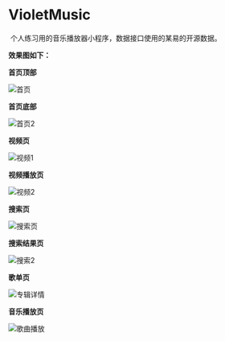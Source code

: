 # VioletMusic

​	个人练习用的音乐播放器小程序，数据接口使用的某易的开源数据。



**效果图如下：**

**首页顶部**


![首页](https://user-images.githubusercontent.com/80443208/169779312-28e1fd1d-51a0-4f5b-9ba4-6ec2f03ca53c.png)



**首页底部**


![首页2](https://user-images.githubusercontent.com/80443208/169779437-02c947bc-08e5-4546-a946-c7d467a556c3.png)



**视频页**


![视频1](https://user-images.githubusercontent.com/80443208/169779500-4d766824-4357-43ec-8582-ff926b87a5fb.png)



**视频播放页**


![视频2](https://user-images.githubusercontent.com/80443208/169779527-f1c326b7-9e20-4ab0-bec6-ce4428fbc705.png)



**搜索页**


![搜索页](https://user-images.githubusercontent.com/80443208/169779778-a00518a2-07da-4061-b5e7-5e6981fe2399.png)



**搜索结果页**


![搜索2](https://user-images.githubusercontent.com/80443208/169779911-42708d2a-4625-45a9-b149-ad62e29b0b74.png)



**歌单页**


![专辑详情](https://user-images.githubusercontent.com/80443208/169779821-6c7f16c2-73b8-439a-87e8-403b30f1cb4f.png)



**音乐播放页**


![歌曲播放](https://user-images.githubusercontent.com/80443208/169780062-a9d6559b-773c-413a-b0e0-dd3936d89f93.png)


